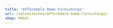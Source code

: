 ```yaml
---
title: "Affordable Home Furnishings"
url: /natchitoches/affordable-home-furnishings/
shop: Möbel
---
```

